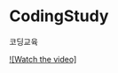 # CodingStudy
코딩교육

[![Watch the video]](https://www.facebook.com/plugins/video.php?href=https%3A%2F%2Fwww.facebook.com%2Fbonex.gu%2Fvideos%2F1576740185718152%2F&show_text=0&width=560)
